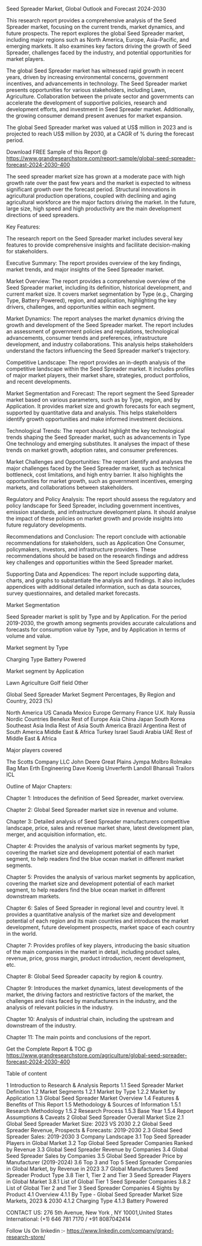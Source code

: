 Seed Spreader Market, Global Outlook and Forecast 2024-2030

This research report provides a comprehensive analysis of the Seed Spreader market, focusing on the current trends, market dynamics, and future prospects. The report explores the global Seed Spreader market, including major regions such as North America, Europe, Asia-Pacific, and emerging markets. It also examines key factors driving the growth of Seed Spreader, challenges faced by the industry, and potential opportunities for market players.

The global Seed Spreader market has witnessed rapid growth in recent years, driven by increasing environmental concerns, government incentives, and advancements in technology. The Seed Spreader market presents opportunities for various stakeholders, including Lawn, Agriculture. Collaboration between the private sector and governments can accelerate the development of supportive policies, research and development efforts, and investment in Seed Spreader market. Additionally, the growing consumer demand present avenues for market expansion.

The global Seed Spreader market was valued at US$ million in 2023 and is projected to reach US$ million by 2030, at a CAGR of % during the forecast period.

Download FREE Sample of this Report @ https://www.grandresearchstore.com/report-sample/global-seed-spreader-forecast-2024-2030-400


The seed spreader market size has grown at a moderate pace with high growth rate over the past few years and the market is expected to witness significant growth over the forecast period. Structural innovations in agricultural production operations, coupled with declining and aging agricultural workforce are the major factors driving the market. In the future, large size, high speed and high productivity are the main development directions of seed spreaders.

Key Features:

The research report on the Seed Spreader market includes several key features to provide comprehensive insights and facilitate decision-making for stakeholders.

Executive Summary: The report provides overview of the key findings, market trends, and major insights of the Seed Spreader market.

Market Overview: The report provides a comprehensive overview of the Seed Spreader market, including its definition, historical development, and current market size. It covers market segmentation by Type (e.g., Charging Type, Battery Powered), region, and application, highlighting the key drivers, challenges, and opportunities within each segment.

Market Dynamics: The report analyses the market dynamics driving the growth and development of the Seed Spreader market. The report includes an assessment of government policies and regulations, technological advancements, consumer trends and preferences, infrastructure development, and industry collaborations. This analysis helps stakeholders understand the factors influencing the Seed Spreader market's trajectory.

Competitive Landscape: The report provides an in-depth analysis of the competitive landscape within the Seed Spreader market. It includes profiles of major market players, their market share, strategies, product portfolios, and recent developments.

Market Segmentation and Forecast: The report segment the Seed Spreader market based on various parameters, such as by Type, region, and by Application. It provides market size and growth forecasts for each segment, supported by quantitative data and analysis. This helps stakeholders identify growth opportunities and make informed investment decisions.

Technological Trends: The report should highlight the key technological trends shaping the Seed Spreader market, such as advancements in Type One technology and emerging substitutes. It analyses the impact of these trends on market growth, adoption rates, and consumer preferences.

Market Challenges and Opportunities: The report identify and analyses the major challenges faced by the Seed Spreader market, such as technical bottleneck, cost limitations, and high entry barrier. It also highlights the opportunities for market growth, such as government incentives, emerging markets, and collaborations between stakeholders.

Regulatory and Policy Analysis: The report should assess the regulatory and policy landscape for Seed Spreader, including government incentives, emission standards, and infrastructure development plans. It should analyse the impact of these policies on market growth and provide insights into future regulatory developments.

Recommendations and Conclusion: The report conclude with actionable recommendations for stakeholders, such as Application One Consumer, policymakers, investors, and infrastructure providers. These recommendations should be based on the research findings and address key challenges and opportunities within the Seed Spreader market.

Supporting Data and Appendices: The report include supporting data, charts, and graphs to substantiate the analysis and findings. It also includes appendices with additional detailed information, such as data sources, survey questionnaires, and detailed market forecasts.

Market Segmentation

Seed Spreader market is split by Type and by Application. For the period 2019-2030, the growth among segments provides accurate calculations and forecasts for consumption value by Type, and by Application in terms of volume and value.



Market segment by Type



Charging Type
Battery Powered


Market segment by Application



Lawn
Agriculture
Golf field
Other


Global Seed Spreader Market Segment Percentages, By Region and Country, 2023 (%)



North America
US
Canada
Mexico
Europe
Germany
France
U.K.
Italy
Russia
Nordic Countries
Benelux
Rest of Europe
Asia
China
Japan
South Korea
Southeast Asia
India
Rest of Asia
South America
Brazil
Argentina
Rest of South America
Middle East & Africa
Turkey
Israel
Saudi Arabia
UAE
Rest of Middle East & Africa


Major players covered



The Scotts Company LLC
John Deere
Great Plains
Jympa
Molbro
Rolmako
Bag Man
Erth Engineering
Dave Koenig
Unverferth
Landoll
Bhansali Trailors
ICL


Outline of Major Chapters:

Chapter 1: Introduces the definition of Seed Spreader, market overview.

Chapter 2: Global Seed Spreader market size in revenue and volume.

Chapter 3: Detailed analysis of Seed Spreader manufacturers competitive landscape, price, sales and revenue market share, latest development plan, merger, and acquisition information, etc.

Chapter 4: Provides the analysis of various market segments by type, covering the market size and development potential of each market segment, to help readers find the blue ocean market in different market segments.

Chapter 5: Provides the analysis of various market segments by application, covering the market size and development potential of each market segment, to help readers find the blue ocean market in different downstream markets.

Chapter 6: Sales of Seed Spreader in regional level and country level. It provides a quantitative analysis of the market size and development potential of each region and its main countries and introduces the market development, future development prospects, market space of each country in the world.

Chapter 7: Provides profiles of key players, introducing the basic situation of the main companies in the market in detail, including product sales, revenue, price, gross margin, product introduction, recent development, etc.

Chapter 8: Global Seed Spreader capacity by region & country.

Chapter 9: Introduces the market dynamics, latest developments of the market, the driving factors and restrictive factors of the market, the challenges and risks faced by manufacturers in the industry, and the analysis of relevant policies in the industry.

Chapter 10: Analysis of industrial chain, including the upstream and downstream of the industry.

Chapter 11: The main points and conclusions of the report.

Get the Complete Report & TOC @ https://www.grandresearchstore.com/agriculture/global-seed-spreader-forecast-2024-2030-400

Table of content

1 Introduction to Research & Analysis Reports
1.1 Seed Spreader Market Definition
1.2 Market Segments
1.2.1 Market by Type
1.2.2 Market by Application
1.3 Global Seed Spreader Market Overview
1.4 Features & Benefits of This Report
1.5 Methodology & Sources of Information
1.5.1 Research Methodology
1.5.2 Research Process
1.5.3 Base Year
1.5.4 Report Assumptions & Caveats
2 Global Seed Spreader Overall Market Size
2.1 Global Seed Spreader Market Size: 2023 VS 2030
2.2 Global Seed Spreader Revenue, Prospects & Forecasts: 2019-2030
2.3 Global Seed Spreader Sales: 2019-2030
3 Company Landscape
3.1 Top Seed Spreader Players in Global Market
3.2 Top Global Seed Spreader Companies Ranked by Revenue
3.3 Global Seed Spreader Revenue by Companies
3.4 Global Seed Spreader Sales by Companies
3.5 Global Seed Spreader Price by Manufacturer (2019-2024)
3.6 Top 3 and Top 5 Seed Spreader Companies in Global Market, by Revenue in 2023
3.7 Global Manufacturers Seed Spreader Product Type
3.8 Tier 1, Tier 2 and Tier 3 Seed Spreader Players in Global Market
3.8.1 List of Global Tier 1 Seed Spreader Companies
3.8.2 List of Global Tier 2 and Tier 3 Seed Spreader Companies
4 Sights by Product
4.1 Overview
4.1.1 By Type - Global Seed Spreader Market Size Markets, 2023 & 2030
4.1.2 Charging Type
4.1.3 Battery Powered

CONTACT US:
276 5th Avenue, New York , NY 10001,United States
International: (+1) 646 781 7170 / +91 8087042414

Follow Us On linkedin :- https://www.linkedin.com/company/grand-research-store/
 
